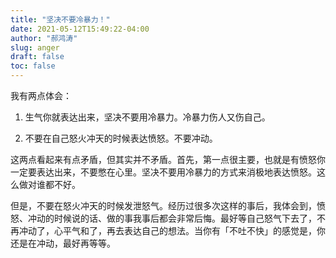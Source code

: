 ```yaml
---
title: "坚决不要冷暴力！"
date: 2021-05-12T15:49:22-04:00
author: "郝鸿涛"
slug: anger
draft: false
toc: false
---
```

我有两点体会：

1. 生气你就表达出来，坚决不要用冷暴力。冷暴力伤人又伤自己。

2. 不要在自己怒火冲天的时候表达愤怒。不要冲动。

这两点看起来有点矛盾，但其实并不矛盾。首先，第一点很主要，也就是有愤怒你一定要表达出来，不要憋在心里。坚决不要用冷暴力的方式来消极地表达愤怒。这么做对谁都不好。

但是，不要在怒火冲天的时候发泄怒气。经历过很多次这样的事后，我体会到，愤怒、冲动的时候说的话、做的事我事后都会非常后悔。最好等自己怒气下去了，不再冲动了，心平气和了，再去表达自己的想法。当你有「不吐不快」的感觉是，你还是在冲动，最好再等等。
